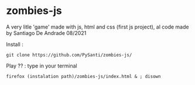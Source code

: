 # zombies-js
A very litle 'game' made with js, html and css (first js project), al code made by Santiago De Andrade 08/2021

Install : 

    git clone https://github.com/PySanti/zombies-js/


Play ?? : type in your terminal


    firefox (instalation path)/zombies-js/index.html & ; disown
    
    
